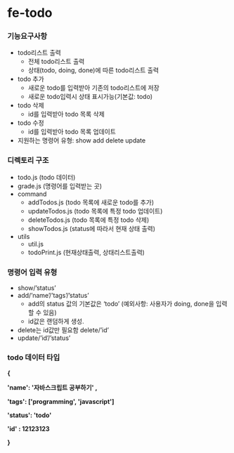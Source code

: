 # fe-todo

### 기능요구사항

- todo리스트 출력
  - 전체 todo리스트 출력
  - 상태(todo, doing, done)에 따른 todo리스트 출력
- todo 추가
  - 새로운 todo를 입력받아 기존의 todo리스트에 저장
  - 새로운 todo입력시 상태 표시가능(기본값: todo)
- todo 삭제
  - id를 입력받아 todo 목록 삭제
- todo 수정
  - id를 입력받아 todo 목록 업데이트
- 지원하는 명령어 유형: show add delete update

### 디렉토리 구조

- todo.js (todo 데이터)
- grade.js (명령어를 입력받는 곳)
- command
  - addTodos.js (todo 목록에 새로운 todo를 추가)
  - updateTodos.js (todo 목록에 특정 todo 업데이트)
  - deleteTodos.js (todo 목록에 특정 todo 삭제)
  - showTodos.js (status에 따라서 현재 상태 출력)
- utils
  - util.js
  - todoPrint.js (현재상태출력, 상태리스트출력)

### 명령어 입력 유형

- show/’status’
- add/’name’/’tags’/’status’
  - add의 status 값의 기본값은 ‘todo’ (예외사항: 사용자가 doing, done을 입력할 수 있음)
  - id값은 랜덤하게 생성.
- delete는 id값만 필요함 delete/’id’
- update/’id’/’status’

### todo 데이터 타입

**{**

**'name': '자바스크립트 공부하기' ,**

**'tags': ['programming', 'javascript']**

**'status': 'todo'**

**'id' : 12123123**

**}**
